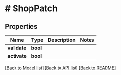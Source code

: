 # # ShopPatch

## Properties

Name | Type | Description | Notes
------------ | ------------- | ------------- | -------------
**validate** | **bool** |  | 
**activate** | **bool** |  | 

[[Back to Model list]](../../README.md#documentation-for-models) [[Back to API list]](../../README.md#documentation-for-api-endpoints) [[Back to README]](../../README.md)


